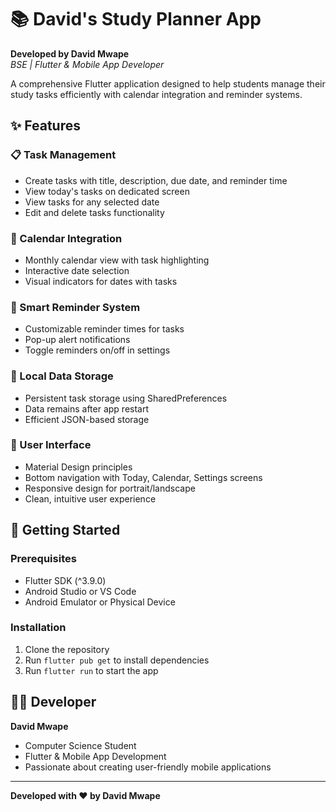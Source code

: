# 📚 David's Study Planner App

**Developed by David Mwape**  
*BSE | Flutter & Mobile App Developer*

A comprehensive Flutter application designed to help students manage their study tasks efficiently with calendar integration and reminder systems.

## ✨ Features

### 📋 Task Management
- Create tasks with title, description, due date, and reminder time
- View today's tasks on dedicated screen
- View tasks for any selected date
- Edit and delete tasks functionality

### 📅 Calendar Integration
- Monthly calendar view with task highlighting
- Interactive date selection
- Visual indicators for dates with tasks

### 🔔 Smart Reminder System
- Customizable reminder times for tasks
- Pop-up alert notifications
- Toggle reminders on/off in settings

### 💾 Local Data Storage
- Persistent task storage using SharedPreferences
- Data remains after app restart
- Efficient JSON-based storage

### 🎨 User Interface
- Material Design principles
- Bottom navigation with Today, Calendar, Settings screens
- Responsive design for portrait/landscape
- Clean, intuitive user experience

## 🚀 Getting Started

### Prerequisites
- Flutter SDK (^3.9.0)
- Android Studio or VS Code
- Android Emulator or Physical Device

### Installation
1. Clone the repository
2. Run `flutter pub get` to install dependencies
3. Run `flutter run` to start the app

## 👨‍💻 Developer

**David Mwape**
- Computer Science Student
- Flutter & Mobile App Development
- Passionate about creating user-friendly mobile applications

---
**Developed with ❤️ by David Mwape**

